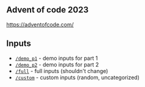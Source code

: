 ## Advent of code 2023
https://adventofcode.com/

## Inputs
 - [`/demo_p1`](/demo_p1) - demo inputs for part 1
 - [`/demo_p2`](/demo_p2) - demo inputs for part 2
 - [`/full`](/full) - full inputs (shouldn't change)
 - [`/custom`](/custom) - custom inputs (random, uncategorized)